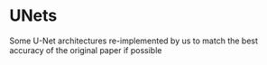 # UNets
Some U-Net architectures re-implemented by us to match the best accuracy of the original paper if possible
